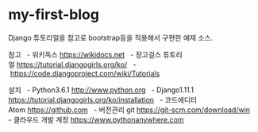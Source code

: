 # my-first-blog

Django 튜토리얼을 참고로 bootstrap등을 적용해서 구현한 예제 소스.

참고
  - 위키독스 https://wikidocs.net
  - 장고걸스 튜토리얼 https://tutorial.djangogirls.org/ko/
  - https://code.djangoproject.com/wiki/Tutorials

설치
  - Python3.6.1 http://www.python.org
  - Django1.11.1 https://tutorial.djangogirls.org/ko/installation
  - 코드에디터 Atom https://github.com
  - 버전관리 git https://git-scm.com/download/win
  - 클라우드 개발 계정 https://www.pythonanywhere.com